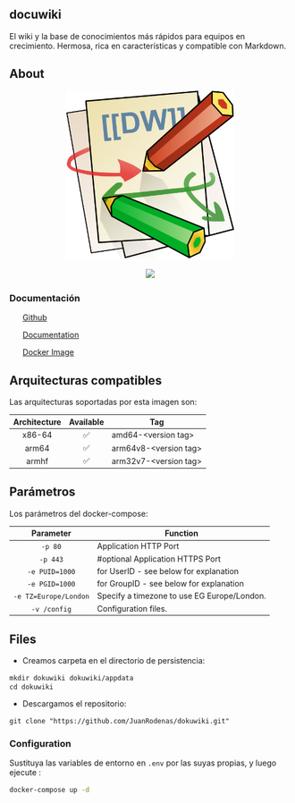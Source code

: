 ## docuwiki
El wiki y la base de conocimientos más rápidos para equipos en crecimiento. Hermosa, rica en características y compatible con Markdown.

## About
<p align="center">
  <img src="https://github.com/JuanRodenas/dokuwiki/blob/main/dokuwikilogo.png"
       width="300"/>
</p>

<p align="center">
  <img src="https://logos-world.net/wp-content/uploads/2021/02/Docker-Symbol.png" 
       width="300"/>
</p>


### Documentación
<ul>
<p><a href="https://github.com/linuxserver/docker-dokuwiki">Github</a></p>
<p><a href="https://docs.linuxserver.io/images/docker-dokuwiki">Documentation</a></p>
<p><a href="https://hub.docker.com/r/linuxserver/dokuwiki">Docker Image</a></p>
</ul>


## Arquitecturas compatibles
Las arquitecturas soportadas por esta imagen son:

| Architecture | Available | Tag |
| :----: | :----: | ---- |
| x86-64 | ✅ | amd64-\<version tag\> |
| arm64 | ✅ | arm64v8-\<version tag\> |
| armhf| ✅ | arm32v7-\<version tag\> |

## Parámetros
Los parámetros del docker-compose:

| Parameter | Function |
| :----: | --- |
| `-p 80` | Application HTTP Port |
| `-p 443` | #optional Application HTTPS Port |
| `-e PUID=1000` | for UserID - see below for explanation |
| `-e PGID=1000` | for GroupID - see below for explanation |
| `-e TZ=Europe/London` | Specify a timezone to use EG Europe/London. |
| `-v /config` | Configuration files. |

## Files
- Creamos carpeta en el directorio de persistencia:
```
mkdir dokuwiki dokuwiki/appdata
cd dokuwiki
```
- Descargamos el repositorio:
```
git clone "https://github.com/JuanRodenas/dokuwiki.git"
```

### Configuration
Sustituya las variables de entorno en `.env` por las suyas propias, y luego ejecute :

```bash
docker-compose up -d
```
